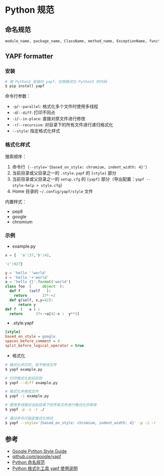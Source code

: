 # Python 规范

## 命名规范

```txt
module_name, package_name, ClassName, method_name, ExceptionName, function_name, GLOBAL_CONSTANT_NAME, global_var_name, instance_var_name, function_parameter_name, local_var_name
```

## YAPF formatter

### 安装

```sh
# 用 Python3 安装的 yapf，仅限格式化 Python3 的代码
$ pip install yapf
```

命令行参数：

* `-p`/`--parallel`: 格式化多个文件时使用多线程
* `-d`/`--diff`: 打印不同点
* `-i`/`--in-place`: 直接对原文件进行修改
* `-r`/`--recursive`: 对目录下的所有文件进行递归格式化
* `--style`: 指定格式化样式

### 格式化样式

搜索顺序：

1. 命令行（`--style='{based_on_style: chromium, indent_width: 4}'`）
2. 当前目录或父目录之一的 `.style.yapf` 的 `[style]` 部分
3. 当前目录或父目录之一的 `setup.cfg` 的 `[yapf]` 部分（导出配置：`yapf --style-help > style.cfg`）
4. Home 目录的 `~/.config/yapf/style` 文件

内置样式：

* pep8
* google
* chromium

### 示例

* example.py

```python
x = {  'a':37,'b':42,

'c':927}

y = 'hello ''world'
z = 'hello '+'world'
a = 'hello {}'.format('world')
class foo  (     object  ):
  def f    (self   ):
    return       37*-+2
  def g(self, x,y=42):
      return y
def f  (   a ) :
  return      37+-+a[42-x :  y**3]
```

* .style.yapf

```ini
[style]
based_on_style = google
spaces_before_comment = 4
split_before_logical_operator = true
```

* 格式化

```sh
# 格式化并打印，但不修改文件
$ yapf example.py

# 打印格式化前后区别
$ yapf --diff example.py

# 格式化并修改文件
$ yapf -i example.py

# 使用多线程对当前目录下的所有文件进行格式化并修改
$ yapf -p -i -r ./

# 通过命令行指定格式化样式
$ yapf --style='{based_on_style: chromium, indent_width: 4}' -p -i -r ./
```

## 参考

* [Google Python Style Guide](https://github.com/google/styleguide/blob/gh-pages/pyguide.md)
* [github.com/google/yapf](https://github.com/google/yapf/)
* [Python 命名规范](http://www.cnblogs.com/zhanglianbo/p/5664997.html)
* [Python 格式化工具 yapf 使用说明](https://www.jianshu.com/p/22d7a97720b7)

